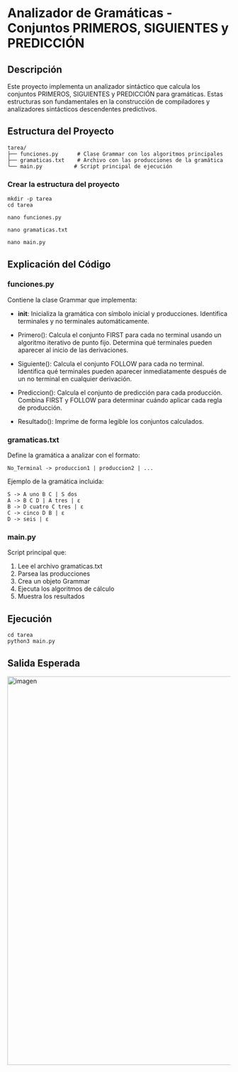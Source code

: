 # Analizador de Gramáticas - Conjuntos PRIMEROS, SIGUIENTES y PREDICCIÓN

## Descripción

Este proyecto implementa un analizador sintáctico que calcula los conjuntos PRIMEROS, SIGUIENTES y PREDICCIÓN para gramáticas. Estas estructuras son fundamentales en la construcción de compiladores y analizadores sintácticos descendentes predictivos.

## Estructura del Proyecto

```
tarea/
├── funciones.py      # Clase Grammar con los algoritmos principales
├── gramaticas.txt    # Archivo con las producciones de la gramática
└── main.py          # Script principal de ejecución
```


### Crear la estructura del proyecto

```
mkdir -p tarea
cd tarea

nano funciones.py

nano gramaticas.txt

nano main.py
```

## Explicación del Código

### funciones.py

Contiene la clase Grammar que implementa:

- __init__: Inicializa la gramática con símbolo inicial y producciones. Identifica terminales y no terminales automáticamente.

- Primero(): Calcula el conjunto FIRST para cada no terminal usando un algoritmo iterativo de punto fijo. Determina qué terminales pueden aparecer al inicio de las derivaciones.

- Siguiente(): Calcula el conjunto FOLLOW para cada no terminal. Identifica qué terminales pueden aparecer inmediatamente después de un no terminal en cualquier derivación.

- Prediccion(): Calcula el conjunto de predicción para cada producción. Combina FIRST y FOLLOW para determinar cuándo aplicar cada regla de producción.

- Resultado(): Imprime de forma legible los conjuntos calculados.

### gramaticas.txt

Define la gramática a analizar con el formato:

```
No_Terminal -> produccion1 | produccion2 | ...
```

Ejemplo de la gramática incluida:
```
S -> A uno B C | S dos
A -> B C D | A tres | ε
B -> D cuatro C tres | ε
C -> cinco D B | ε
D -> seis | ε
```

### main.py

Script principal que:
1. Lee el archivo gramaticas.txt
2. Parsea las producciones
3. Crea un objeto Grammar
4. Ejecuta los algoritmos de cálculo
5. Muestra los resultados

## Ejecución


```
cd tarea
python3 main.py
```


## Salida Esperada

<img width="601" height="876" alt="imagen" src="https://github.com/user-attachments/assets/6e419782-e279-4334-adcc-99012db82b7e" />

